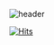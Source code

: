 ![header](https://capsule-render.vercel.app/api?type=wave&color=auto&height=300&section=header&text=Welcome%20to%20marcio&fontSize=90)

[![Hits](https://hits.seeyoufarm.com/api/count/incr/badge.svg?url=https%3A%2F%2Fgithub.com%2Fgjbae1212%2Fhit-counter)](https://hits.seeyoufarm.com)                    